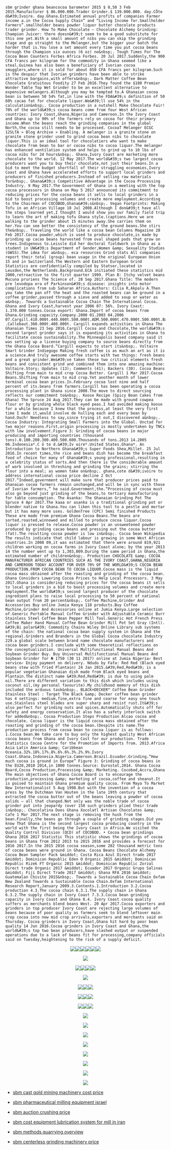 
```
sbm grinder ghana beancocoa barometer 2015 $ 0,50 3 Feb 2015.Manufacturer $ 86.000.000.Trader Grinder.$ 139.000.000. day.CÔte d&#39;Ivoire. day.Ghana.Estimated annual profits of companies Farmer income a.in the Cocoa Supply Chain” and “Living Income for.Smallholder Farmers”.smallholder beans powder liquor butter chocolate products trader grinder. How To Make Chocolate — Chocolate Alchemy Grinding: Champion Juicer: there doesn&#39;t seem to be a good substitute for this one yet.With a small amount of nibs you can skip the grinding stage and go straight to the Melanger,but the bigger your batch the harder that is.You lose a set amount every time you put cocoa beans through the Champion six ounces (6 oz) no&nbsp;. Tough Times For The Cocoa Bean Counters Forbes Africa Forbes. 20 Jul 2017.Suddenly,the 900 CFA francs per kilogram for the commodity in Ghana seemed like a steal.Guinea has also been a beneficiary of Ivorian cocoa smugglers,where it is sold for about 850 CFA francs per kilogram.Such is the despair that Ivorian grinders have been able to strike attractive bargains,with offers&nbsp;. Dark Matter Coffee Bean Chocolate Gratuitous Foodity 27 Feb 2016.They found the $180 Premier Wonder Table Top Wet Grinder to be an excellent alternative to expensive melangers.Although you may be tempted to.A Ghanaian cocoa bean is between 50 54% fat,in line with the FDA&#39;s definition of 50 60% cacao fat for chocolate liquor.We&#39;ll use 54% in the calculation&nbsp;. Cocoa production in a nutshell Make Chocolate Fair! 70% of the world&#39;s cocoa beans come from four West African countries: Ivory Coast,Ghana,Nigeria and Cameroon.In the Ivory Coast and Ghana up to 90% of the farmers rely on cocoa for their primary income.When the beans reach the grinding companies in the global North,the cocoa still needs to be processed. CocoaT Melanger ECGC 12SLTA » Blog Archive » Enabling. A melanger is a granite stone on granite stone grinder used to grind cocoa bean nibs to chocolate liquor.This is an ideal tool for chocolatiers who want to make chocolate from bean to bar or cocoa nibs to cocoa liquor.The melanger has enhanced ventilation system and helps to grind up to 10 lbs of cocoa nibs for 24 hours&nbsp;. Ghana,Ivory Coast are marketing more chocolate to the world. 12 May 2017.The world&#39;s two largest cocoa producers want you to buy their chocolate,not just their beans.In a bid to meet the budget shortfall of their struggling economies,Ivory Coast and Ghana have accelerated efforts to support local grinders and producers of finished producers.Instead of selling raw materials for&nbsp;. Ghana&#39;s Competitive Advantage in the Cocoa Processing Industry. 9 May 2017.The Government of Ghana in a meeting with the top cocoa processors in Ghana on May 5 2017 announced its commitment to reducing prices for the cocoa beans it sells to local grinders in a bid to boost processing volumes and create more employment.According to the Chairman of COCOBOD,Ghana&#39;s&nbsp;. Vegan Footprints: Making Tofu in an African Village 18 Jul 2008.Although I don&#39;t have all the steps learned yet,I thought I would show you our family field trip to learn the art of making tofu Ghana style.(captions.Here we are walking to the grinder about 15 minutes away.She carries them on her.You can see better the consistency of the ground beans.She stirs the&nbsp;. Traveling the world like a cocoa bean Columns Magazine 28 Feb 2017.Cocoa powder,which is used to produce chocolate,is made by grinding up cacao beans harvested from oval shaped pods that grow on trees.Indigenous to.Leissle did her doctoral fieldwork in Ghana as a student in UW&#39;s Department of Gender,Women &amp; Sexuality Studies (GWSS).The idea for a&nbsp;. eca resources Grind stats All companies report their total (group) bean usage in the original European Union 15 and in Switzerland.The Western and Eastern European Grind Statistics are confidentially compiled by Statser,located in Leusden,the Netherlands.Background.ECA initiated these statistics mid 2000,retroactive to the first quarter 1999. Plan B: Itchy velvet beans Mucuna pruriens The Science of. 28 Sep 2017.Ghana Title: The modern pre levodopa era of Parkinson&#39;s disease: insights into motor complications from sub Saharan Africa.Authors: Cilia R,Akpalu A.Then you take the pan off the heat and the roasted beans can be ground in a coffee grinder,passed through a sieve and added to soup or water as a&nbsp;. Towards a Sustainable Cocoa Chain The International Cocoa. Ghana and Ivory Coast,harvest year 2006 07: 56%. Ivory Coast: 1.370.000 tonnes.Cocoa export: Ghana.Import of cocoa beans from Ghana.Grinding capacity.Company.2000 01.2003 04.2006 07.Cargill.410.000t.440.000t.500.000t.ADM.500.000t.470.000t.500.000t.Barry .Callebaut.360.000t.400.000t. Cargill expands activities in Ghana The Ghanaian Times 23 Sep 2016.Cargill Cocoa and Chocolate,the world&#39;s second largest grinder says it is expanding its activities in Ghana to facilitate cocoa sustainability.The Minneapolis based company said it was setting up a license buying company to source beans directly from the Ghana Cocoa Board.“Cargill expects to start its&nbsp;. Voltaire Smart Grinder Indiegogo Making fresh coffee is as much an art as it is a science.And truly awesome coffee starts with two things: fresh beans and a great grinder.We&#39;ve taken these two critical elements fresh beans and consistent grind and combined them into one amazing machine: Voltaire.Story; Updates (13); Comments (41); Backers (30). Cocoa Beans Shifting from main to mid crop Cocoa Butter. Cargill 1 Mar 2017.Cocoa Beans.Shifting from main to mid crop.Yet another month of lower terminal cocoa bean prices.In.February cocoa lost nine and half percent of its.beans from farmers.Cargill has been operating a cocoa processing plant in Ghana since 2008.The move to direct sourcing reflects our commitment to&nbsp;. Koose Recipe (Spicy Bean Cakes from Ghana) The Spruce 24 Aug 2017.They can be made with ground cowpea flour or by grinding whole black eyed peas.I had avoided making koose for a while because I knew that the process,at least the very first time I made it,would involve de hulling each and every bean by hand.Ouch! Needless to say,since trying it out,I discovered a&nbsp;. Cocoa Industry: Integrating Small Farmers into the Global. Unctad for two major reasons.First,origin processing is mostly undertaken by TNCs with low involvement.Figure 3: Grinding of cocoa beans in major producing and importing countries (thousand tons).0.100.200.300.400.500.600.Thousands of tons.2013 14.2005 06.Indonesia*.C ô te d.&#39;Iv oire*.United States.Ghana*. An Introduction to Northern Ghana&#39;s Super Foods Shea,Millet. 25 Jul 2016.In recent times,the rice and beans dish has become the breakfast food of choice for many of Ghana&#39;s young professional,resulting in a celebrity status of sorts.And then there is the considerable amount of work involved in threshing and grinding the grains; stirring the flour into a meal; as women take on&nbsp;. ghana,cote d&#39;ivoire to address international cocoa price decline 2 Oct 2017.“Indeed,government will make sure that producer prices paid to Ghanaian cocoa farmers remain unchanged,and will be in sync with those of Ivorian farmers,” he said.Government,the.“Processing of cocoa must also go beyond just grinding of the beans,to tertiary manufacturing for table consumption. The Asanka: The Ghanaian Grinding Pot The Spruce 4 Apr 2017.The kaaa or asanka is a traditional grinding pot or blender native to Ghana.You can liken this tool to a pestle and mortar but it has many more uses. GoldenTree (CPC) Semi finished Products These are made from premium Ghana Cocoa Beans.The beans are sorted,roasted,winnowed and milled to produce cocoa liquor.Cocoa liquor is pressed to release.Cocoa powder is an unsweetened powder produced by grinding cacao beans and pressing out the cocoa butter (fat).The resulting cocoa powder is low in&nbsp;. Cocoa bean Wikipedia The results indicate that child labour is growing in some West African countries.In 2008 09,it was estimated that there were around 819,921 children working on cocoa farms in Ivory Coast alone; by the year 2013 14 the number went up to 1,303,009.During the same period in Ghana,the estimated number of children&nbsp;. Production CHOCOLATE &amp; COCOA MANUFACTURER AFRICAN COUNTRIES SUCH AS THE IVORY COAST,GHANA,NIGERIA AND CAMEROON TODAY ACCOUNT FOR OVER 70% OF THE WORLD&#39;S COCOA BEAN PRODUCTION.FROM COCOA BEAN TO COCOA LIQUOR.Cocoa mass is the liquid cocoa mass obtained after the roasting and grinding of the cocoa bean. Ghana Considers Lowering Cocoa Prices to Help Local Processors. 3 May 2017.Ghana is considering reducing prices for the cocoa beans it sells to local grinders in a bid to boost processing volumes and create more employment.The world&#39;s second largest producer of the chocolate ingredient plans to raise local processing to 50 percent of national bean output from 20 percent&nbsp;. Coffee Machine,Grinder And Accessories Buy online Jumia Kenya 118 products.Buy Coffee Machine,Grinder And Accessories online at Jumia Kenya.Large selection of.Generic Portable Manual Coffee Grinder with Adjustable Ceramic Burr Stainless Steel Coffee Bean Pepper Mill Tool.Generic Hot French Press Coffee Maker Hand Manual Coffee Bean Grinder Mill Pot Set Gray (Intl). &#39;Bi polar&#39; Commodity Chains Wiley Online Library sub systems of the chain: the national cocoa bean supply system in Ghana and the regional.Grinders and Branders in the Global Cocoa chocolate Industry 229.a global scale between brand name chocolate manufacturers and cocoa bean grinders.I conclude with some theoretical reflections on the conceptualization. Universal Multifunctional Manual Beans And Soybean Grinder Buy. Buy Universal Multifunctional Manual Beans And Soybean Grinder for ₦ 1750 (30 11 2017) online at Jumia Nigeria✓ Best service✓ Enjoy payment on delivery. Ndudu by Fafa: Red Red (Black eyed beans stew with fried Plantain) 24 Jan 2015.&#39;Red,Red&#39; is a popular vegetarian Ghanaian dish made from Black eyed beans and Plantain.The distinct name &#39;Red,Red&#39; is due to using palm oil.There are different variation to this dish which includes using coconut oil,(my personal favourite).My childhood memory of this dish included the arduous task&nbsp;. BLACK+DECKER™ Coffee Bean Grinder Stainless Steel : Target The Black &amp; Decker coffee bean grinder has 4 settings: medium,fine,extra fine and coarse for easy one touch use.Stainless steel blades are super sharp and resist rust.It&#39;s also perfect for grinding nuts and spices.Automatically shuts off for safety and energy conservation.It also has a safety interlock switch for added&nbsp;. Cocoa Production Steps Production Alcao cocoa and chocolate. Cocoa liquor is the liquid cocoa mass obtained after the roasting and grinding of the cocoa bean.(Despite its name.The production process from cocoa bean to cocoa liquor is as follows: 1.Cocoa bean.We take care to buy only the highest quality West African cocoa beans from Ghana and Ivory Cost for our production. Trade Statistics Cocoa Centre for the Promotion of Imports from. 2013.Africa Asia Latin America &amp; Caribbean Oceania.32%.18%.17%.8%.6%.6%.3%.2%.9%.Ivory Coast.Ghana.Indonesia.Nigeria.Cameroon.Brazil.Ecuador.Grinding.“How much cocoa is ground in Europe” Figure 3: Grinding of cocoa beans in the EU28,2010 2014,in 1000 tonnes.Source: Eurostat,2014. Ghana Cocoa Board,Cocoa Production,Processing &amp; Marketing. Cocobod,Accra,Ghana The main objectives of Ghana Cocoa Board is to encourage the production,processing &amp; marketing of cocoa,coffee and sheanut.It is poised to maintain Ghana premium quality cocoa. From Maya To Market New Internationalist 5 Aug 1998.But with the invention of a cocoa press by the Dutchman Van Houten in the late 19th century that extracted the cocoa butter out of the beans leaving a powder of cocoa solids — all that changed.Not only was the noble trade of cocoa grinder put into jeopardy (over 150 such grinders plied their trade in&nbsp;. Chocolatina Does Ghana Xocolatl Artisan Chocolates &amp; Cafe 1 Mar 2017.The next stage is removing the husk from the bean.Finally,the beans go through a couple of grinding stages.Did you know That Ghana is the second largest cocoa producing country in the world with the first being the Ivory Coast in Africa.We visited the Quality Control Division (QCD) of COCOBOD. • Cocoa bean grindings Ghana 2016 2017 Statistic This statistic shows the grindings of cocoa beans in Ghana from 2012 2013 to 2015 2016 and provides a forecast for 2016 2017.In the 2015 2016 cocoa season,some 202 thousand metric tons of cocoa beans were ground in Ghana. Cocoa Beans Chocolate Alchemy Cocoa Bean Sampler Pack &middot; Costa Rica Azul Direct trade 2017 &middot; Dominican Republic Eden O Organic 2015 &middot; Dominican Republic Rizek FT Organic 2015 &middot; Dominican Republic Zorzal Direct trade Organic 2017 &middot; Ecuador 2017 Organic Grupo Salinas &middot; Fiji Direct Trade 2017 &middot; Ghana RFA 2016 &middot; Guatemalan Chivite 2015&nbsp;. Towards a Sustainable Cocoa Chain Oxfam New Zealand Towards a Sustainable Cocoa Chain.Oxfam International Research Report,January 2009.3.Contents.1.Introduction 3.2.Cocoa production 4.3.The cocoa chain 6.3.1.The supply chain in Ghana 6.3.2.The supply chain in Ivory Coast 7.3.3.Cocoa bean grinding capacity in Ivory Coast and Ghana 8.4. Ivory Coast cocoa quality suffers as merchants blend beans West. 20 Apr 2017.Cocoa exporters and grinders in top producer Ivory Coast are rejecting large volumes of beans because of poor quality as farmers seek to blend leftover main crop cocoa into new mid crop arrivals,exporters and merchants said on Thursday. Cocoa grinders in Ivory Coast,Ghana hit hard by poor bean quality 14 Jun 2016.Cocoa grinders in Ivory Coast and Ghana,the world&#39;s top two bean producers,have slashed output or suspended operations due to a lack of beans fit for processing,company officials said on Tuesday,heightening to the risk of a supply deficit. 
```

<div align="center">
  
<a rel="nofollow" href="https://m.shibang-china.com?f=github&k=sbm+grinder+ghana+bean"><img src="https://static.shibang-china.com/en/l.png"></a><img src="https://static.shibang-china.com/en/hw.png"><a rel="nofollow" href="https://m.shibang-china.com/product/?f=github&k=sbm+grinder+ghana+bean"><img src="https://static.shibang-china.com/en/p.png"></a><a rel="nofollow" href="https://m.shibang-china.com/cases/?f=github&k=sbm+grinder+ghana+bean"><img src="https://static.shibang-china.com/en/c.png"></a><a rel="nofollow" href="https://m.shibang-china.com/news/?f=github&k=sbm+grinder+ghana+bean"><img src="https://static.shibang-china.com/en/n.png"></a><a rel="nofollow" href="https://m.shibang-china.com?f=github&k=sbm+grinder+ghana+bean"><img src="https://static.shibang-china.com/en/m.png"></a>

<a rel="nofollow" href="https://m.shibang-china.com/product/?f=github&k=sbm+grinder+ghana+bean"><img src="https://static.shibang-china.com/en/b.jpg"></a>
  
<a rel="nofollow" href="https://m.shibang-china.com/solution-aggregate.html?f=github&k=sbm+grinder+ghana+bean"><img src="https://static.shibang-china.com/en/a.jpg"></a><a rel="nofollow" href="https://m.shibang-china.com/solution-mine.html?f=github&k=sbm+grinder+ghana+bean"><img src="https://static.shibang-china.com/en/m.jpg"></a><a rel="nofollow" href="https://m.shibang-china.com/solution-mill.html?f=github&k=sbm+grinder+ghana+bean"><img src="https://static.shibang-china.com/en/g.jpg"></a><a rel="nofollow" href="https://m.shibang-china.com/solution-epc.html?f=github&k=sbm+grinder+ghana+bean"><img src="https://static.shibang-china.com/en/e.jpg"></a>

<a rel="nofollow" href="https://m.shibang-china.com/product/?f=github&k=sbm+grinder+ghana+bean"><img src="https://static.shibang-china.com/en/a-p.png"></a>

<a rel="nofollow" href="https://m.shibang-china.com/product/crusher/c6x.html?f=github&k=sbm+grinder+ghana+bean"><img src="https://static.shibang-china.com/en/j.jpg"></a><a rel="nofollow" href="https://m.shibang-china.com/product/crusher/ci5x.html?f=github&k=sbm+grinder+ghana+bean"><img src="https://static.shibang-china.com/en/i.jpg"></a><a rel="nofollow" href="https://m.shibang-china.com/product/crusher/hst.html?f=github&k=sbm+grinder+ghana+bean"><img src="https://static.shibang-china.com/en/c.jpg"></a>

<a rel="nofollow" href="https://m.shibang-china.com/product/mill/mtw.html?f=github&k=sbm+grinder+ghana+bean"><img src="https://static.shibang-china.com/en/mtw.jpg"></a><a rel="nofollow" href="https://m.shibang-china.com/product/mill/scm.html?f=github&k=sbm+grinder+ghana+bean"><img src="https://static.shibang-china.com/en/scm.jpg"></a><a rel="nofollow" href="https://m.shibang-china.com/product/mill/lm.html?f=github&k=sbm+grinder+ghana+bean"><img src="https://static.shibang-china.com/en/lm.jpg"></a>

<a rel="nofollow" href="https://m.shibang-china.com/product/sand/vsi6x.html?f=github&k=sbm+grinder+ghana+bean"><img src="https://static.shibang-china.com/en/6x.jpg"></a><a rel="nofollow" href="https://m.shibang-china.com/product/sand/vu.html?f=github&k=sbm+grinder+ghana+bean"><img src="https://static.shibang-china.com/en/vu.jpg"></a><a rel="nofollow" href="https://m.shibang-china.com/product/mobile/klun.html?f=github&k=sbm+grinder+ghana+bean"><img src="https://static.shibang-china.com/en/k.jpg"></a>

<a rel="nofollow" href="https://m.shibang-china.com/cases/?f=github&k=sbm+grinder+ghana+bean"><img src="https://static.shibang-china.com/en/case.png"></a>

<a rel="nofollow" href="https://m.shibang-china.com/cases/aggregate/202.html?f=github&k=sbm+grinder+ghana+bean"><img src="https://static.shibang-china.com/en/c-1.jpg"></a>

<a rel="nofollow" href="https://m.shibang-china.com/cases/aggregate/203.html?f=github&k=sbm+grinder+ghana+bean"><img src="https://static.shibang-china.com/en/c-2.jpg"></a>

<a rel="nofollow" href="https://m.shibang-china.com/cases/mill/123.html?f=github&k=sbm+grinder+ghana+bean"><img src="https://static.shibang-china.com/en/c-3.jpg"></a>

<a rel="nofollow" href="https://m.shibang-china.com/contact_us.html?f=github&k=sbm+grinder+ghana+bean"><img src="https://static.shibang-china.com/en/contact.png"></a>

<a rel="nofollow" href="https://swt.shibang-china.com/?f=github&k=sbm+grinder+ghana+bean"><img src="https://static.shibang-china.com/en/chat.png"></a>

<a rel="nofollow" href="https://whatsapp.shibangsoft.com/WhatsApp.php?f=github&k=sbm+grinder+ghana+bean"><img src="https://static.shibang-china.com/en/whatsapp.png"></a>

<a rel="nofollow" href="https://m.shibang-china.com/?f=github&k=sbm+grinder+ghana+bean"><img src="https://static.shibang-china.com/en/website.png"></a>

</div>


* [sbm cast gold mining machinery cost price](sbm%20cast%20gold%20mining%20machinery%20cost%20price.md)

* [sbm pharmaceutical milling equipment israel](sbm%20pharmaceutical%20milling%20equipment%20israel.md)

* [sbm auction crushing price](sbm%20auction%20crushing%20price.md)

* [sbm cost equipment lubrication system for mill in iran](sbm%20cost%20equipment%20lubrication%20system%20for%20mill%20in%20iran.md)

* [sbm methods quarrying overview](sbm%20methods%20quarrying%20overview.md)

* [sbm centerless grinding machinery price](sbm%20centerless%20grinding%20machinery%20price.md)